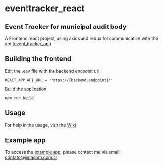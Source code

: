 # eventtracker_react

## Event Tracker for municipal audit body
A Frontend react project, using axios and redux for communication with the api ([event_tracker_api](https://github.com/JonasBM/event_tracker_api))

## Building the frontend

Edit the .env file with the backend endpoint url
```
REACT_APP_API_URL = "https://{backend.endpoint}/"
```

Build the application
```
npm run build
```

## Usage

For help in the usage, visit the [Wiki](https://github.com/JonasBM/eventtracker_react/wiki)

## Example app

To access the [example app](https://event.calculoengenharia.com.br/), please contact me via email: contato@jonasbm.com.br

